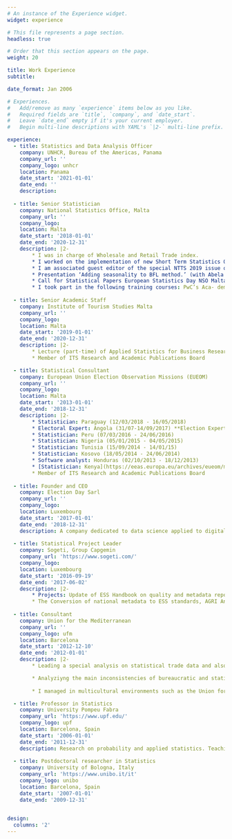 ```yaml
---
# An instance of the Experience widget.
widget: experience

# This file represents a page section.
headless: true

# Order that this section appears on the page.
weight: 20

title: Work Experience
subtitle:

date_format: Jan 2006

# Experiences.
#   Add/remove as many `experience` items below as you like.
#   Required fields are `title`, `company`, and `date_start`.
#   Leave `date_end` empty if it's your current employer.
#   Begin multi-line descriptions with YAML's `|2-` multi-line prefix.

experience:
  - title: Statistics and Data Analysis Officer
    company: UNHCR, Bureau of the Americas, Panama
    company_url: ''
    company_logo: unhcr
    location: Panama
    date_start: '2021-01-01'
    date_end: ''
    description:
    
  - title: Senior Statistician
    company: National Statistics Office, Malta
    company_url: ''
    company_logo:
    location: Malta
    date_start: '2018-01-01'
    date_end: '2020-12-31'
    description: |2-
        * I was in charge of Wholesale and Retail Trade index.
        * I worked on the implementation of new Short Term Statistics Quality Indicators: Mean Absolute Revision (MAR), Relative Mean Absolute Revision (RMAR) and Mean Revision (MR)
        * I am associated guest editor of the special NTTS 2019 issue of Journal of Official Statistics (JOS) and I was discussant at New Techniques and Technologies for Statistics (NTTS), 12-14 March 2019 in Brussels, Session: Removing seasonality for better economic reading. I took part in the meetings of Seasonal Adjustment Expert Group (SAEG, 11th March 2019, National Bank of Belgium) and in the meeting of Seasonal Adjustment Center of Excellence (SACE, 15th March 2019, National Bank of Belgium)
        * Presentation ‘Adding seasonality to BFL method.’ (with Abela Kevin), and Chairman of Session 7: Nowcasting, Workshop on Time Series Methods for Official Statistics, OECD, 26-27 September 2019, Paris.
        * Call for Statistical Papers European Statistics Day NSO Malta: ‘Seasonality on Boot, Feibes and Lisman temporal disaggregation method’ (with Abela Kevin)
        * I took part in the following training courses: PwC’s Aca- demy Malta: ‘Financial Statement Advanced’, November 2019; ‘Desk Profiling, Training, Mentoring and Technical-Aid for Business Register and Structural Business Statistics’, May 2019, ‘Communicating in a Business Environment, Advanced Level’, April 2019, National Statistics Office, Malta: ‘Information Security training, May 2019.
        
  - title: Senior Academic Staff
    company: Institute of Tourism Studies Malta
    company_url: ''
    company_logo:
    location: Malta
    date_start: '2019-01-01'
    date_end: '2020-12-31'
    description: |2-
        * Lecture (part-time) of Applied Statistics for Business Research, MBA in International Hospitality Management.
        * Member of ITS Research and Academic Publications Board

  - title: Statistical Consultant
    company: European Union Election Observation Missions (EUEOM)
    company_url: ''
    company_logo:
    location: Malta
    date_start: '2013-01-01'
    date_end: '2018-12-31'
    description: |2-
        * Statistician: Paraguay (12/03/2018 - 16/05/2018)
        * Electoral Expert: Angola (31/07-14/09/2017) **Election Expert Mission (EEM)**
        * Statistician: Peru (07/03/2016 - 24/06/2016)
        * Statistician: Nigeria (05/01/2015 - 04/05/2015)
        * Statistician: Tunisia (15/09/2014 - 14/01/15)
        * Statistician: Kosovo (18/05/2014 - 24/06/2014)
        * Software analyst: Honduras (02/10/2013 - 18/12/2013)
        * [Statistician: Kenya](https://eeas.europa.eu/archives/eueom/missions/2013/kenya/core_team_en.htm) (19/01/2013 -05/04/2013).
        * Member of ITS Research and Academic Publications Board
        
  - title: Founder and CEO
    company: Election Day Sarl 
    company_url: ''
    company_logo:
    location: Luxembourg
    date_start: '2017-01-01'
    date_end: '2018-12-31'
    description: A company dedicated to data science applied to digital political campaigns.
    
  - title: Statistical Project Leader
    company: Sogeti, Group Capgemin
    company_url: 'https://www.sogeti.com/'
    company_logo:
    location: Luxembourg
    date_start: '2016-09-19'
    date_end: '2017-06-02'
    description: |2-
        * Projects: Update of ESS Handbook on quality and metadata reports, Eurostat.
        * The Conversion of national metadata to ESS standards, AGRI Animal production (Meat and livestock statistics), Eurostat.
        
  - title: Consultant
    company: Union for the Mediterranean
    company_url: ''
    company_logo: ufm
    location: Barcelona
    date_start: '2012-12-10'
    date_end: '2012-01-01'
    description: |2-
        * Leading a special analysis on statistical trade data and also led research on e-commerce in the Business Development Division under the supervision of Senior Deputy General Secretary (Head of Business Development Division).

        * Analyziyng the main inconsistencies of bureaucratic and statistical reports in order to understand the lower rate of intertrade exchange among North-African countries. I researched the important determinants to develop e-commerce.
        
        * I managed in multicultural environments such as the Union for the Mediterranean in order to communicate and divulge statistics.

  - title: Professor in Statistics
    company: University Pompeu Fabra
    company_url: 'https://www.upf.edu/'
    company_logo: upf
    location: Barcelona, Spain
    date_start: '2006-01-01'
    date_end: '2011-12-31'
    description: Research on probability and applied statistics. Teaching from Data Analysis to Advanced Market Analysis and Multivariate Analysis courses in English and Spanish.
   
  - title: Postdoctoral researcher in Statistics
    company: University of Bologna, Italy
    company_url: 'https://www.unibo.it/it'
    company_logo: unibo
    location: Barcelona, Spain
    date_start: '2007-01-01'
    date_end: '2009-12-31'

    
design:
  columns: '2'
---
```

